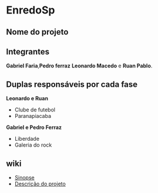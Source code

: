 # EnredoSp

## Nome do projeto 


## Integrantes
**Gabriel Faria**,**Pedro ferraz** **Leonardo Macedo** e **Ruan Pablo**.

## Duplas responsáveis por cada fase

**Leonardo e Ruan**
* Clube de futebol
* Paranapiacaba

**Gabriel e Pedro Ferraz**
* Liberdade
* Galeria do rock

## wiki
- <a href="https://github.com/Gabriele-sousa/EnredoSp/wiki/Sinopse-Geral"> Sinopse </a>
- <a href="https://github.com/Gabriele-sousa/EnredoSp/wiki/Descri%C3%A7%C3%A3o-do-projeto"> Descrição do projeto </a>
